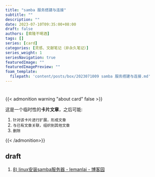 ```yaml
---
title: "samba 服务搭建与连接"
subtitle: ""
description: ""
date: 2023-07-10T09:35:00+08:00
draft: false
authors: [索隆不喝酒]
tags: []
series: [card]
categories: [灵感、文献笔记（非永久笔记）]
series_weight: 1
seriesNavigation: true
featuredImage: ""
featuredImagePreview: ""
foam_template:
  filepath: 'content/posts/box/2023071009 samba 服务搭建与连接.md'
---
```

<!--more-->
#

{{< admonition warning "about card" false >}}

这是一个临时性的**卡片文章**，之后可能:
1. `针对该卡片进行扩展，形成文章`
2. `与已有文章关联，组织到其他文章`
3. `删除`

{{< /admonition>}}

## draft

1. [8)  linux安装samba服务器 - lemanlai - 博客园](https://www.cnblogs.com/lemanlai/p/12267330.html)